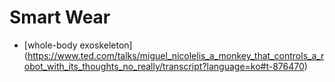 # Smart Wear
* [whole-body exoskeleton] (https://www.ted.com/talks/miguel_nicolelis_a_monkey_that_controls_a_robot_with_its_thoughts_no_really/transcript?language=ko#t-876470)
